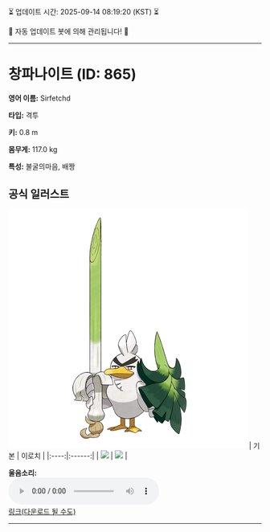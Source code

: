 
⏳ 업데이트 시간: 2025-09-14 08:19:20 (KST) ⏳

🤖 자동 업데이트 봇에 의해 관리됩니다! 🤖

---

# 창파나이트 (ID: 865)
**영어 이름:** Sirfetchd

**타입:** 격투

**키:** 0.8 m

**몸무게:** 117.0 kg

**특성:** 불굴의마음, 배짱

## 공식 일러스트
![](https://raw.githubusercontent.com/PokeAPI/sprites/master/sprites/pokemon/other/official-artwork/865.png)
| 기본 | 이로치 |
|:----:|:------:|
| <img src="http://play.pokemonshowdown.com/sprites/ani/sirfetchd.gif" width="200"> | <img src="http://play.pokemonshowdown.com/sprites/ani-shiny/sirfetchd.gif" width="200"> |

**울음소리:**<br><audio controls src="https://raw.githubusercontent.com/PokeAPI/cries/main/cries/pokemon/latest/865.ogg"></audio><br> [링크(다운로드 될 수도)](https://raw.githubusercontent.com/PokeAPI/cries/main/cries/pokemon/latest/865.ogg)


---
